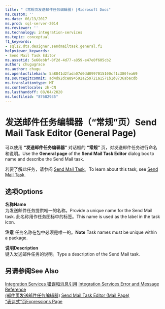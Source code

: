 ```yaml
---
title: " (常规页发送邮件任务编辑器) |Microsoft Docs"
ms.custom: ''
ms.date: 06/13/2017
ms.prod: sql-server-2014
ms.reviewer: ''
ms.technology: integration-services
ms.topic: conceptual
f1_keywords:
- sql12.dts.designer.sendmailtask.general.f1
helpviewer_keywords:
- Send Mail Task Editor
ms.assetid: 5e60ebbf-8f2d-4d77-a859-e47e0f605cb2
author: chugugrace
ms.author: chugu
ms.openlocfilehash: 5a8841d2fada07d0dd0997015100cf1c380fea69
ms.sourcegitcommit: ad4d92dce894592a259721a1571b1d8736abacdb
ms.translationtype: MT
ms.contentlocale: zh-CN
ms.lasthandoff: 08/04/2020
ms.locfileid: "87682935"
---
```

# <a name="send-mail-task-editor-general-page"></a><span data-ttu-id="ff6b9-102">发送邮件任务编辑器（“常规”页）</span><span class="sxs-lookup"><span data-stu-id="ff6b9-102">Send Mail Task Editor (General Page)</span></span>
  <span data-ttu-id="ff6b9-103">可以使用 **“发送邮件任务编辑器”** 对话框的 **“常规”** 页，对发送邮件任务进行命名和说明。</span><span class="sxs-lookup"><span data-stu-id="ff6b9-103">Use the **General page** of the **Send Mail Task Editor** dialog box to name and describe the Send Mail task.</span></span>  
  
 <span data-ttu-id="ff6b9-104">若要了解此任务，请参阅 [Send Mail Task](control-flow/send-mail-task.md)。</span><span class="sxs-lookup"><span data-stu-id="ff6b9-104">To learn about this task, see [Send Mail Task](control-flow/send-mail-task.md).</span></span>  
  
## <a name="options"></a><span data-ttu-id="ff6b9-105">选项</span><span class="sxs-lookup"><span data-stu-id="ff6b9-105">Options</span></span>  
 <span data-ttu-id="ff6b9-106">**名称**</span><span class="sxs-lookup"><span data-stu-id="ff6b9-106">**Name**</span></span>  
 <span data-ttu-id="ff6b9-107">为发送邮件任务提供唯一的名称。</span><span class="sxs-lookup"><span data-stu-id="ff6b9-107">Provide a unique name for the Send Mail task.</span></span> <span data-ttu-id="ff6b9-108">此名称用作任务图标中的标签。</span><span class="sxs-lookup"><span data-stu-id="ff6b9-108">This name is used as the label in the task icon.</span></span>  
  
 <span data-ttu-id="ff6b9-109">**注意** 任务名称在包中必须是唯一的。</span><span class="sxs-lookup"><span data-stu-id="ff6b9-109">**Note** Task names must be unique within a package.</span></span>  
  
 <span data-ttu-id="ff6b9-110">**说明**</span><span class="sxs-lookup"><span data-stu-id="ff6b9-110">**Description**</span></span>  
 <span data-ttu-id="ff6b9-111">键入发送邮件任务的说明。</span><span class="sxs-lookup"><span data-stu-id="ff6b9-111">Type a description of the Send Mail task.</span></span>  
  
## <a name="see-also"></a><span data-ttu-id="ff6b9-112">另请参阅</span><span class="sxs-lookup"><span data-stu-id="ff6b9-112">See Also</span></span>  
 <span data-ttu-id="ff6b9-113">[Integration Services 错误和消息引用](../../2014/integration-services/integration-services-error-and-message-reference.md) </span><span class="sxs-lookup"><span data-stu-id="ff6b9-113">[Integration Services Error and Message Reference](../../2014/integration-services/integration-services-error-and-message-reference.md) </span></span>  
 <span data-ttu-id="ff6b9-114">[&#40;邮件页发送邮件任务编辑器&#41;](../../2014/integration-services/send-mail-task-editor-mail-page.md) </span><span class="sxs-lookup"><span data-stu-id="ff6b9-114">[Send Mail Task Editor &#40;Mail Page&#41;](../../2014/integration-services/send-mail-task-editor-mail-page.md) </span></span>  
 [<span data-ttu-id="ff6b9-115">“表达式”页</span><span class="sxs-lookup"><span data-stu-id="ff6b9-115">Expressions Page</span></span>](expressions/expressions-page.md)  
  
  
